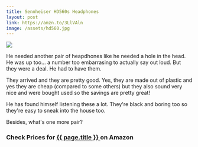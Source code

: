 ```yaml
---
title: Sennheiser HD560s Headphones
layout: post
link: https://amzn.to/3LlVAln
image: /assets/hd560.jpg
---
```


<a href= " {{page.link }}"><img src=" {{ page.image }}"></a>

He needed another pair of heapdhones like he needed a hole in the head. He was up too... a number too embarrasing to actually say out loud. But they were a deal. He had to have them.

They arrived and they are pretty good. Yes, they are made out of plastic and yes they are cheap (compared to some others) but they also sound very nice and were bought used so the savings are pretty great!

He has found himself listening these a lot. They're black and boring too so they're easy to sneak into the house too.

Besides, what's one more pair?



###  Check Prices for <a href= " {{page.link }}"> {{ page.title }} </a> on Amazon

